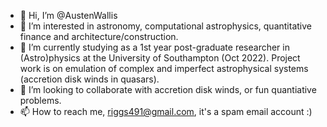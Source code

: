- 👋 Hi, I’m @AustenWallis
- 👀 I’m interested in astronomy, computational astrophysics, quantitative finance and architecture/construction. 
- 🌱 I’m currently studying as a 1st year post-graduate researcher in (Astro)physics at the University of Southampton (Oct 2022). Project work is on emulation of complex and imperfect astrophysical systems (accretion disk winds in quasars).
- 💞️ I’m looking to collaborate with accretion disk winds, or fun quantiative problems.
- 📫 How to reach me, riggs491@gmail.com, it's a spam email account :)

<!---
AustenWallis/AustenWallis is a ✨ special ✨ repository because its `README.md` (this file) appears on your GitHub profile.
You can click the Preview link to take a look at your changes.
--->
